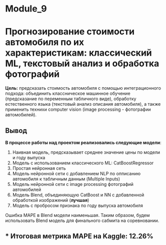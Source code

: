 # Module_9
# Прогнозирование стоимости автомобиля по их характеристикам: классический ML, текстовый анализ и обработка фотографий

**Цель:** предсказать стоимость автомобиля с помощью интеграционного подхода: объединить классническое машинное обучение (предсказание по переменным табличного виде), обработку естественного языка (текстовый анализ описания автомобиля), а также применить технихи computer vision (image processing - фотографии автомобилей).

## Вывод

**В процессе работы над проектом реализовались следующие модели**:
1. Наивная модель, предсказывает среднее значение цены по модели и году выпуска
2. Модель с использованием классического ML: CatBoostRegressor
3. Простая нейронная сеть
4. Модель нейронной сети с добавлением NLP по опписанию автомобиля к табличным данным (Multiple Inputs) 
5. Модель нейронной сети с image processing фотографий автомобилей
6. Модель Blend, объединяющую CatBoost и NN c добавленной обработкой изображений (**лучшая**)
7. Модель с пробросом признака по году выпуска автомобиля

Ошибка MAPE в Blend модели наименьшая. Таким образом, будем использовать Blend модель для финального сабмита на соревновании. 

## * **Итоговая метрика MAPE на Kaggle: 12.26%**












